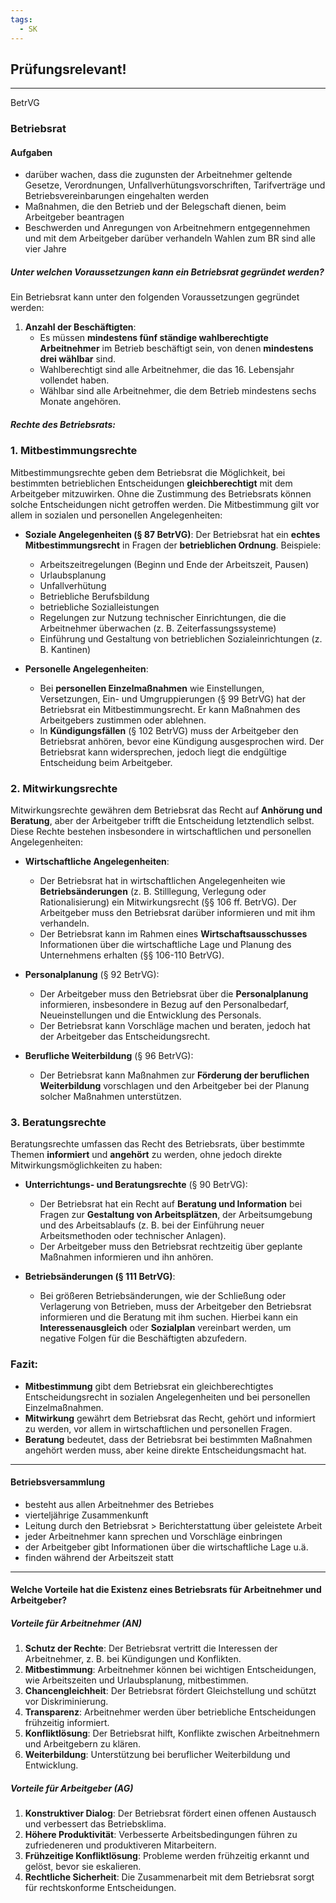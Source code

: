 ```yaml
---
tags:
  - SK
---
```

## Prüfungsrelevant!
---
BetrVG

### Betriebsrat
#### Aufgaben
- darüber wachen, dass die zugunsten der Arbeitnehmer geltende Gesetze, Verordnungen, Unfallverhütungsvorschriften, Tarifverträge und Betriebsvereinbarungen eingehalten werden
- Maßnahmen, die den Betrieb und der Belegschaft dienen, beim Arbeitgeber beantragen
- Beschwerden und Anregungen von Arbeitnehmern entgegennehmen und mit dem Arbeitgeber darüber verhandeln
Wahlen zum BR sind alle vier Jahre

##### Unter welchen Voraussetzungen kann ein Betriebsrat gegründet werden?


Ein Betriebsrat kann unter den folgenden Voraussetzungen gegründet werden:

1. **Anzahl der Beschäftigten**:
   - Es müssen **mindestens fünf ständige wahlberechtigte Arbeitnehmer** im Betrieb beschäftigt sein, von denen **mindestens drei wählbar** sind.
   - Wahlberechtigt sind alle Arbeitnehmer, die das 16. Lebensjahr vollendet haben.
   - Wählbar sind alle Arbeitnehmer, die dem Betrieb mindestens sechs Monate angehören.


##### Rechte des Betriebsrats:

### 1. Mitbestimmungsrechte
Mitbestimmungsrechte geben dem Betriebsrat die Möglichkeit, bei bestimmten betrieblichen Entscheidungen **gleichberechtigt** mit dem Arbeitgeber mitzuwirken. Ohne die Zustimmung des Betriebsrats können solche Entscheidungen nicht getroffen werden. Die Mitbestimmung gilt vor allem in sozialen und personellen Angelegenheiten:

- **Soziale Angelegenheiten (§ 87 BetrVG)**:
   Der Betriebsrat hat ein **echtes Mitbestimmungsrecht** in Fragen der **betrieblichen Ordnung**. Beispiele:
   - Arbeitszeitregelungen (Beginn und Ende der Arbeitszeit, Pausen)
   - Urlaubsplanung
   - Unfallverhütung
   - Betriebliche Berufsbildung
   - betriebliche Sozialleistungen
   - Regelungen zur Nutzung technischer Einrichtungen, die die Arbeitnehmer überwachen (z. B. Zeiterfassungssysteme)
   - Einführung und Gestaltung von betrieblichen Sozialeinrichtungen (z. B. Kantinen)

- **Personelle Angelegenheiten**:
   - Bei **personellen Einzelmaßnahmen** wie Einstellungen, Versetzungen, Ein- und Umgruppierungen (§ 99 BetrVG) hat der Betriebsrat ein Mitbestimmungsrecht. Er kann Maßnahmen des Arbeitgebers zustimmen oder ablehnen.
   - In **Kündigungsfällen** (§ 102 BetrVG) muss der Arbeitgeber den Betriebsrat anhören, bevor eine Kündigung ausgesprochen wird. Der Betriebsrat kann widersprechen, jedoch liegt die endgültige Entscheidung beim Arbeitgeber.

### 2. **Mitwirkungsrechte**
Mitwirkungsrechte gewähren dem Betriebsrat das Recht auf **Anhörung und Beratung**, aber der Arbeitgeber trifft die Entscheidung letztendlich selbst. Diese Rechte bestehen insbesondere in wirtschaftlichen und personellen Angelegenheiten:

- **Wirtschaftliche Angelegenheiten**:
   - Der Betriebsrat hat in wirtschaftlichen Angelegenheiten wie **Betriebsänderungen** (z. B. Stilllegung, Verlegung oder Rationalisierung) ein Mitwirkungsrecht (§§ 106 ff. BetrVG). Der Arbeitgeber muss den Betriebsrat darüber informieren und mit ihm verhandeln.
   - Der Betriebsrat kann im Rahmen eines **Wirtschaftsausschusses** Informationen über die wirtschaftliche Lage und Planung des Unternehmens erhalten (§§ 106-110 BetrVG).

- **Personalplanung** (§ 92 BetrVG):
   - Der Arbeitgeber muss den Betriebsrat über die **Personalplanung** informieren, insbesondere in Bezug auf den Personalbedarf, Neueinstellungen und die Entwicklung des Personals.
   - Der Betriebsrat kann Vorschläge machen und beraten, jedoch hat der Arbeitgeber das Entscheidungsrecht.

- **Berufliche Weiterbildung** (§ 96 BetrVG):
   - Der Betriebsrat kann Maßnahmen zur **Förderung der beruflichen Weiterbildung** vorschlagen und den Arbeitgeber bei der Planung solcher Maßnahmen unterstützen.

### 3. **Beratungsrechte**
Beratungsrechte umfassen das Recht des Betriebsrats, über bestimmte Themen **informiert** und **angehört** zu werden, ohne jedoch direkte Mitwirkungsmöglichkeiten zu haben:

- **Unterrichtungs- und Beratungsrechte** (§ 90 BetrVG):
   - Der Betriebsrat hat ein Recht auf **Beratung und Information** bei Fragen zur **Gestaltung von Arbeitsplätzen**, der Arbeitsumgebung und des Arbeitsablaufs (z. B. bei der Einführung neuer Arbeitsmethoden oder technischer Anlagen).
   - Der Arbeitgeber muss den Betriebsrat rechtzeitig über geplante Maßnahmen informieren und ihn anhören.

- **Betriebsänderungen (§ 111 BetrVG)**:
   - Bei größeren Betriebsänderungen, wie der Schließung oder Verlagerung von Betrieben, muss der Arbeitgeber den Betriebsrat informieren und die Beratung mit ihm suchen. Hierbei kann ein **Interessenausgleich** oder **Sozialplan** vereinbart werden, um negative Folgen für die Beschäftigten abzufedern.

### Fazit:
- **Mitbestimmung** gibt dem Betriebsrat ein gleichberechtigtes Entscheidungsrecht in sozialen Angelegenheiten und bei personellen Einzelmaßnahmen.
- **Mitwirkung** gewährt dem Betriebsrat das Recht, gehört und informiert zu werden, vor allem in wirtschaftlichen und personellen Fragen.
- **Beratung** bedeutet, dass der Betriebsrat bei bestimmten Maßnahmen angehört werden muss, aber keine direkte Entscheidungsmacht hat.

---
#### Betriebsversammlung
- besteht aus allen Arbeitnehmer des Betriebes
- vierteljährige Zusammenkunft 
- Leitung durch den Betriebsrat > Berichterstattung über geleistete Arbeit
- jeder Arbeitnehmer kann sprechen und Vorschläge einbringen
- der Arbeitgeber gibt Informationen über die wirtschaftliche Lage u.ä.
- finden während der Arbeitszeit statt


---
#### Welche Vorteile hat die Existenz eines Betriebsrats für Arbeitnehmer und Arbeitgeber?

##### Vorteile für Arbeitnehmer (AN)

1. **Schutz der Rechte**: Der Betriebsrat vertritt die Interessen der Arbeitnehmer, z. B. bei Kündigungen und Konflikten.
2. **Mitbestimmung**: Arbeitnehmer können bei wichtigen Entscheidungen, wie Arbeitszeiten und Urlaubsplanung, mitbestimmen.
3. **Chancengleichheit**: Der Betriebsrat fördert Gleichstellung und schützt vor Diskriminierung.
4. **Transparenz**: Arbeitnehmer werden über betriebliche Entscheidungen frühzeitig informiert.
5. **Konfliktlösung**: Der Betriebsrat hilft, Konflikte zwischen Arbeitnehmern und Arbeitgebern zu klären.
6. **Weiterbildung**: Unterstützung bei beruflicher Weiterbildung und Entwicklung.

##### Vorteile für Arbeitgeber (AG)

1. **Konstruktiver Dialog**: Der Betriebsrat fördert einen offenen Austausch und verbessert das Betriebsklima.
2. **Höhere Produktivität**: Verbesserte Arbeitsbedingungen führen zu zufriedeneren und produktiveren Mitarbeitern.
3. **Frühzeitige Konfliktlösung**: Probleme werden frühzeitig erkannt und gelöst, bevor sie eskalieren.
4. **Rechtliche Sicherheit**: Die Zusammenarbeit mit dem Betriebsrat sorgt für rechtskonforme Entscheidungen.